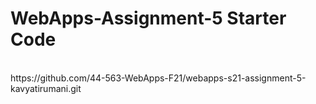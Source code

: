 # WebApps-Assignment-5 Starter Code
<br>
https://github.com/44-563-WebApps-F21/webapps-s21-assignment-5-kavyatirumani.git